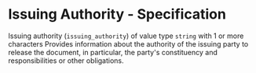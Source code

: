 # Issuing Authority - Specification

Issuing authority (`issuing_authority`) of value type `string` with 1 or more
characters Provides information about the authority of the issuing party to
release the document, in particular, the party's constituency and
responsibilities or other obligations.
